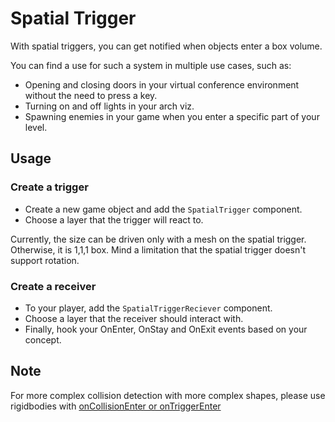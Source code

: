 # Spatial Trigger

With spatial triggers, you can get notified when objects enter a box volume. 

You can find a use for such a system in multiple use cases, such as:
- Opening and closing doors in your virtual conference environment without the need to press a key. 
- Turning on and off lights in your arch viz. 
- Spawning enemies in your game when you enter a specific part of your level.

## Usage

### Create a trigger

- Create a new game object and add the `SpatialTrigger` component. 
- Choose a layer that the trigger will react to.

Currently, the size can be driven only with a mesh on the spatial trigger. Otherwise, it is 1,1,1 box.
Mind a limitation that the spatial trigger doesn't support rotation.

### Create a receiver

- To your player, add the `SpatialTriggerReciever` component.
- Choose a layer that the receiver should interact with.
- Finally, hook your OnEnter, OnStay and OnExit events based on your concept.

## Note
For more complex collision detection with more complex shapes, please use rigidbodies with [onCollisionEnter or onTriggerEnter](https://engine.needle.tools/docs/scripting.html#component-architecture)
